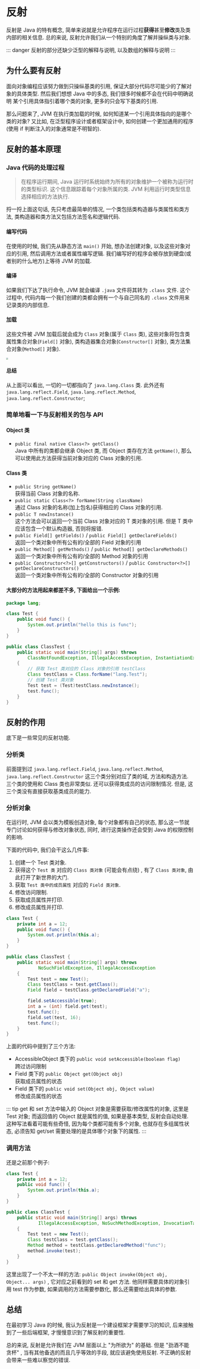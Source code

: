 # 反射

反射是 Java 的特有概念, 简单来说就是允许程序在运行过程**获得**甚至**修改**类及类内部的相关信息. 总的来说, 反射允许我们从一个特别的角度了解并操纵类与对象. 

::: danger
反射的部分还缺少泛型的解释与说明, 以及数组的解释与说明
:::

## 为什么要有反射



面向对象编程应该努力做到只操纵基类的引用, 保证大部分代码尽可能少的了解对象的具体类型. 然后我们想想 Java 中的多态, 我们很多时候都不会在代码中明确说明 某个引用具体指引着哪个类的对象, 更多的只会写下基类的引用. 

那么问题来了, JVM 在执行类加载的时候, 如何知道某一个引用具体指向的是哪个类的对象? 又比如, 在泛型程序设计或者框架设计中, 如何创建一个更加通用的程序(使用 if 判断注入的对象通常是不明智的). 

## 反射的基本原理

### Java 代码的处理过程

> 在程序运行期间, Java 运行时系统始终为所有的对象维护一个被称为运行时的类型标识. 这个信息跟踪着每个对象所属的类. JVM 利用运行时类型信息选择相应的方法执行. 

捋一捋上面这句话, 先只考虑最简单的情况, 一个类包括类构造器与类属性和类方法, 类构造器和类方法又包括方法签名和逻辑代码. 

#### 编写代码  
在使用的时候, 我们先从静态方法 `main()` 开始, 想办法创建对象, 以及这些对象对应的引用, 然后调用方法或者属性编写逻辑. 我们编写好的程序会被存放到硬盘(或者别的什么地方)上等待 JVM 的加载.

#### 编译
如果我们下达了执行命令, JVM 就会编译 `.java` 文件将其转为 `.class` 文件. 这个过程中, 代码内每一个我们创建的类都会拥有一个与自己同名的 `.class` 文件用来记录类的内部信息.

#### 加载
这些文件被 JVM 加载后就会成为 `Class` 对象(属于 `Class` 类), 这些对象将包含类属性集合对象(`Field[]` 对象), 类构造器集合对象(`Constructor[]` 对象), 类方法集合对象(`Method[]` 对象). 

<img src="/note/img/2019-12-09-16-34-53.png" style="zoom:30%; display: block; margin: 0 auto;" />

#### 总结
从上面可以看出, 一切的一切都指向了 `java.lang.Class` 类. 此外还有 `java.lang.reflect.Field`, `java.lang.reflect.Method`, `java.lang.reflect.Constructor`; 

### 简单地看一下与反射相关的包与 API

#### Object 类
- `public final native Class<?> getClass()`   
    Java 中所有的类都会继承 Object 类, 而 Object 类存在方法 `getName()`, 那么可以使用此方法获得当前对象对应的 Class 对象的引用. 

#### Class 类
- `public String getName()`    
    获得当前 Class 对象的名称. 
- `public static Class<?> forName(String className)`   
    通过 Class 对象的名称(加上包名)获得相应的 Class 对象的引用. 
- `public T newInstance()`  
    这个方法会可以返回一个当前 Class 对象对应的 T 类对象的引用. 但是 T 类中应该包含一个默认构造器, 否则将报错. 
- `public Field[] getFields()` / `public Field[] getDeclareFields()`  
    返回一个类对象中所有公有的/全部的 Field 对象的引用
- `public Method[] getMethods()` / `public Method[] getDeclareMethods()`  
    返回一个类对象中所有公有的/全部的 Method 对象的引用
- `public Constructor<?>[] getConstructors()` / `public Constructor<?>[] getDeclareConstructors()`  
    返回一个类对象中所有公有的/全部的 Constructor 对象的引用

#### 大部分的方法用起来都差不多, 下面给出一个示例: 

``` Java
package lang;

class Test {
    public void func() {
        System.out.println("hello this is func");
    }
}

public class ClassTest {
    public static void main(String[] args) throws 
        ClassNotFoundException, IllegalAccessException, InstantiationException 
    {
        // 获取 Test 类对应的 Class 对象的引用 testClass
        Class testClass = Class.forName("lang.Test");
        // 创建 Test 类对象
        Test test = (Test)testClass.newInstance();
        test.func();
    }
}
```

## 反射的作用

底下是一些常见的反射功能.

### 分析类

前面提到过 `java.lang.reflect.Field`, `java.lang.reflect.Method`, `java.lang.reflect.Constructor` 这三个类分别对应了类的域, 方法和构造方法. 三个类的使用和 Class 类也非常类似. 还可以获得类成员的访问限制情况. 但是, 这三个类没有直接获取基类成员的能力. 

### 分析对象

在运行时, JVM 会以类为模板创造对象, 每个对象都有自己的状态, 那么这一节就专门讨论如何获得与修改对象状态, 同时, 进行这类操作还会受到 Java 的权限控制的影响. 

下面的代码中, 我们会干这么几件事: 
1. 创建一个 Test 类对象.
1. 获得这个 `Test 类` 对应的 `Class 类对象` (可能会有点绕) , 有了 `Class 类对象`, 由此打开了新世界的大门. 
1. 获取 `Test 类中的成员属性` 对应的 `Field 类对象`.
1. 修改访问限制.
1. 获取成员属性并打印.
1. 修改成员属性并打印. 

``` Java
class Test {
    private int a = 12;
    public void func() {
        System.out.println(this.a);
    }
}

public class ClassTest {
    public static void main(String[] args) throws
            NoSuchFieldException, IllegalAccessException 
    {
        Test test = new Test();
        Class testClass = test.getClass();
        Field field = testClass.getDeclaredField("a");

        field.setAccessible(true);
        int a = (int) field.get(test);
        test.func();
        field.set(test, 16);
        test.func();
    }
}
```

上面的代码中提到了三个方法: 
- AccessibleObject 类下的 `public void setAccessible(boolean flag) `   
    跨过访问限制
- Field 类下的 `public Object get(Object obj)`   
    获取成员属性的状态  
- Field 类下的 `public void set(Object obj, Object value)`   
    修改成员属性的状态   

::: tip
get 和 set 方法中输入的 Object 对象是需要获取/修改属性的对象, 这里是 Test 对象; 而返回值的 Object 就是属性的值, 如果是基本类型, 反射会自动处理. 这种写法看着可能有些奇怪, 因为每个类都可能有多个对象, 也就存在多组属性状态, 必须告知 get/set 需要处理的是具体哪个对象下的属性. 
:::


### 调用方法
还是之前那个例子: 
``` Java
class Test {
    private int a = 12;
    public void func() {
        System.out.println(this.a);
    }
}

public class ClassTest {
    public static void main(String[] args) throws
            IllegalAccessException, NoSuchMethodException, InvocationTargetException 
    {
        Test test = new Test();
        Class testClass = test.getClass();
        Method method = testClass.getDeclaredMethod("func");
        method.invoke(test);
    }
}
```
这里出现了一个不太一样的方法: `public Object invoke(Object obj, Object... args)` , 它对应之前看到的 set 和 get 方法. 他同样需要具体的对象引用 test 作为参数, 如果调用的方法需要参数化, 那么还需要给出具体的参数. 

## 总结

在最初学习 Java 的时候, 我认为反射是一个建设框架才需要学习的知识, 后来接触到了一些后端框架, 才慢慢意识到了解反射的重要性. 

总的来说, 反射是允许我们在 JVM 层面以上 "为所欲为" 的基础. 但是 "劲酒不能贪杯" , 当有其他备选的而且几乎等效的手段, 就应该避免使用反射. 不正确的反射会带来一些难以察觉的错误. 

